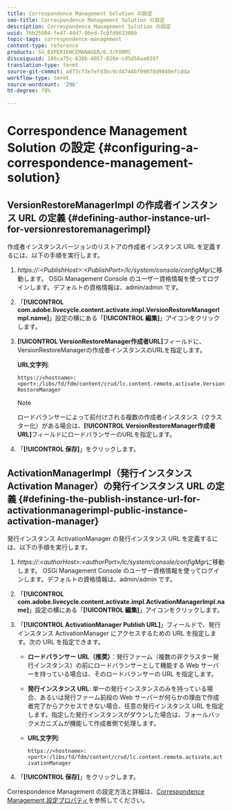 ```yaml
---
title: Correspondence Management Solution の設定
seo-title: Correspondence Management Solution の設定
description: Correspondence Management Solution の設定
uuid: 76b25004-fe47-44d7-9bed-7c0fd963306b
topic-tags: correspondence-management
content-type: reference
products: SG_EXPERIENCEMANAGER/6.3/FORMS
discoiquuid: 186ca75c-638b-4057-826e-cd5d56aa0397
translation-type: tm+mt
source-git-commit: a873cf3e7efd3bc9cd4744bf09078d9040efcdda
workflow-type: tm+mt
source-wordcount: '296'
ht-degree: 78%

---
```



# Correspondence Management Solution の設定  {#configuring-a-correspondence-management-solution}

## VersionRestoreManagerImpl の作成者インスタンス URL の定義 {#defining-author-instance-url-for-versionrestoremanagerimpl}

作成者インスタンスバージョンのリストアの作成者インスタンス URL を定義するには、以下の手順を実行します。

1. *https://:&lt;PublishHost>:&lt;PublishPort>/lc/system/console/configMgr*&#x200B;に移動します。 OSGi Management Console のユーザー資格情報を使ってログインします。デフォルトの資格情報は、admin/admin です。
1. 「**[!UICONTROL com.adobe.livecycle.content.activate.impl.VersionRestoreManagerImpl.name]**」設定の横にある「**[!UICONTROL 編集]**」アイコンをクリックします。
1. **[!UICONTROL VersionRestoreManager作成者URL]**&#x200B;フィールドに、VersionRestoreManagerの作成者インスタンスのURLを指定します。

   **URL文字列**:

   `https://<hostname>:<port>:/libs/fd/fdm/content/crud/lc.content.remote.activate.VersionRestoreManager`

   >[!NOTE]
   >
   >ロードバランサーによって前付けされる複数の作成者インスタンス（クラスター化）がある場合は、**[!UICONTROL VersionRestoreManager作成者URL]**&#x200B;フィールドにロードバランサーのURLを指定します。

1. 「**[!UICONTROL 保存]**」をクリックします。

## ActivationManagerImpl（発行インスタンス Activation Manager）の発行インスタンス URL の定義  {#defining-the-publish-instance-url-for-activationmanagerimpl-public-instance-activation-manager}

発行インスタンス ActivationManager の発行インスタンス URL を定義するには、以下の手順を実行します。

1. *https://:&lt;authorHost>:&lt;authorPort>/lc/system/console/configMgr*&#x200B;に移動します。 OSGi Management Console のユーザー資格情報を使ってログインします。デフォルトの資格情報は、admin/admin です。
1. 「**[!UICONTROL com.adobe.livecycle.content.activate.impl.ActivationManagerImpl.name]**」設定の横にある「**[!UICONTROL 編集]**」アイコンをクリックします。
1. 「**[!UICONTROL ActivationManager Publish URL]**」フィールドで、発行インスタンス ActivationManager にアクセスするための URL を指定します。次の URL を指定できます。

   * **ロードバランサー URL（推奨）**：発行ファーム（複数の非クラスター発行インスタンス）の前にロードバランサーとして機能する Web サーバーを持っている場合は、そのロードバランサーの URL を指定します。
   * **発行インスタンス URL**: 単一の発行インスタンスのみを持っている場合、あるいは発行ファーム前段の Web サーバーが何らかの理由で作成者完了からアクセスできない場合、任意の発行インスタンス URL を指定します。指定した発行インスタンスがダウンした場合は、フォールバックメカニズムが機能して作成者側で処理します。
   * **URL文字列**:

      `https://<hostname>:<port>:/libs/fd/fdm/content/crud/lc.content.remote.activate.activationManager`

1. 「**[!UICONTROL 保存]**」をクリックします。

Correspondence Management の設定方法と詳細は、[Correspondence Management 設定プロパティ](https://helpx.adobe.com/aem-forms/6-2/cm-configuration-properties.html)を参照してください。
